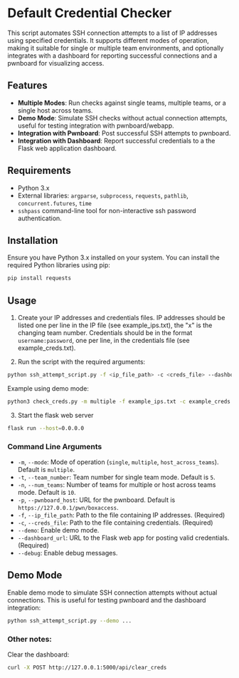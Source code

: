 # Default Credential Checker

This script automates SSH connection attempts to a list of IP addresses using specified credentials. It supports different modes of operation, making it suitable for single or multiple team environments, and optionally integrates with a dashboard for reporting successful connections and a pwnboard for visualizing access.

## Features

- **Multiple Modes**: Run checks against single teams, multiple teams, or a single host across teams.
- **Demo Mode**: Simulate SSH checks without actual connection attempts, useful for testing integration with pwnboard/webapp.
- **Integration with Pwnboard**:  Post successful SSH attempts to pwnboard.
- **Integration with Dashboard**: Report successful credentials to a the Flask web application dashboard.

## Requirements

- Python 3.x
- External libraries: `argparse`, `subprocess`, `requests`, `pathlib`, `concurrent.futures`, `time`
- `sshpass` command-line tool for non-interactive ssh password authentication.

## Installation

Ensure you have Python 3.x installed on your system. You can install the required Python libraries using pip:

```bash
pip install requests
```


## Usage

1. Create your IP addresses and credentials files. IP addresses should be listed one per line in the IP file (see example_ips.txt), the "x" is the changing team number. Credentials should be in the format `username:password`, one per line, in the credentials file (see example_creds.txt).

2. Run the script with the required arguments:

```bash
python ssh_attempt_script.py -f <ip_file_path> -c <creds_file> --dashboard_url <dashboard_url> [options]
```

Example using demo mode:
```bash
python3 check_creds.py -m multiple -f example_ips.txt -c example_creds.txt --dashboard_url http://127.0.0.1:5000 --demo
```

3. Start the flask web server
   
```bash
flask run --host=0.0.0.0
```

### Command Line Arguments

- `-m`, `--mode`: Mode of operation (`single`, `multiple`, `host_across_teams`). Default is `multiple`.
- `-t`, `--team_number`: Team number for single team mode. Default is `5`.
- `-n`, `--num_teams`: Number of teams for multiple or host across teams mode. Default is `10`.
- `-p`, `--pwnboard_host`: URL for the pwnboard. Default is `https://127.0.0.1/pwn/boxaccess`.
- `-f`, `--ip_file_path`: Path to the file containing IP addresses. (Required)
- `-c`, `--creds_file`: Path to the file containing credentials. (Required)
- `--demo`: Enable demo mode.
- `--dashboard_url`: URL to the Flask web app for posting valid credentials. (Required)
- `--debug`: Enable debug messages.


## Demo Mode

Enable demo mode to simulate SSH connection attempts without actual connections. This is useful for testing pwnboard and the dashboard integration:

```bash
python ssh_attempt_script.py --demo ...
```


### Other notes:

Clear the dashboard:
```bash
curl -X POST http://127.0.0.1:5000/api/clear_creds
```